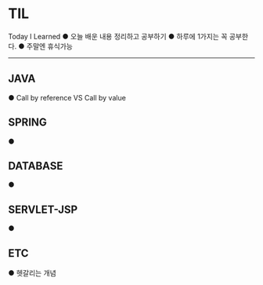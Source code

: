 # TIL
Today I Learned
● 오늘 배운 내용 정리하고 공부하기
● 하루에 1가지는 꼭 공부한다.
● 주말엔 휴식가능

----------------------------------------------------------------------------------

## JAVA
● Call by reference VS Call by value

## SPRING
● 
## DATABASE
● 
## SERVLET-JSP
● 
## ETC
● 헷갈리는 개념
